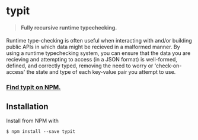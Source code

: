 # typit
> #### Fully recursive runtime typechecking.

Runtime type-checking is often useful when interacting with and/or building public APIs in which data might be recieved in a malformed manner. By using a runtime typechecking system, you can ensure that the data you are recieving and attempting to access (in a JSON format) is well-formed, defined, and correctly typed, removing the need to worry or 'check-on-access' the state and type of each key-value pair you attempt to use.

### [Find typit on NPM.](https://www.npmjs.com/package/typit)

## Installation
Install from NPM with
```
$ npm install --save typit
```